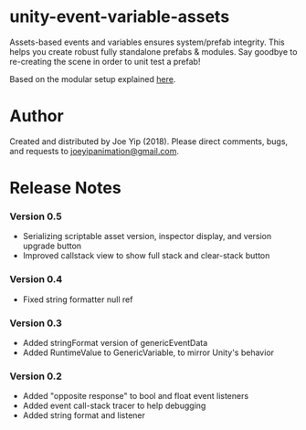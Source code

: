 # unity-event-variable-assets
Assets-based events and variables ensures system/prefab integrity. This helps you create robust fully standalone prefabs & modules. Say goodbye to re-creating the scene in order to unit test a prefab!

Based on the modular setup explained [here](https://unity3d.com/how-to/architect-with-scriptable-objects).

# Author
Created and distributed by Joe Yip (2018). Please direct comments, bugs, and requests to  joeyipanimation@gmail.com. 

# Release Notes

### Version 0.5

* Serializing scriptable asset version, inspector display, and version upgrade button
* Improved callstack view to show full stack and clear-stack button

### Version 0.4
* Fixed string formatter null ref

### Version 0.3
* Added stringFormat version of genericEventData
* Added RuntimeValue to GenericVariable, to mirror Unity's behavior

### Version 0.2
* Added "opposite response" to bool and float event listeners
* Added event call-stack tracer to help debugging
* Added string format and listener
